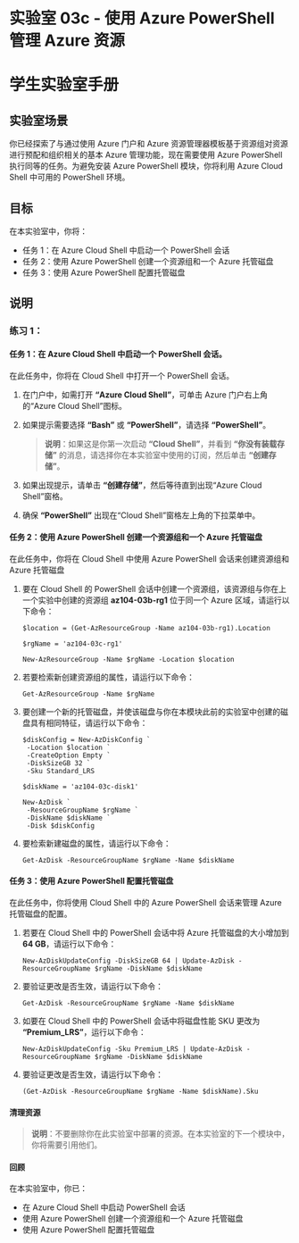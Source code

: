 ﻿---
lab:
    title: '03c - 使用 Azure PowerShell 管理 Azure 资源'
    module: '模块 03 - Azure 管理'
---

# 实验室 03c - 使用 Azure PowerShell 管理 Azure 资源
# 学生实验室手册

## 实验室场景

你已经探索了与通过使用 Azure 门户和 Azure 资源管理器模板基于资源组对资源进行预配和组织相关的基本 Azure 管理功能，现在需要使用 Azure PowerShell 执行同等的任务。为避免安装 Azure PowerShell 模块，你将利用 Azure Cloud Shell 中可用的 PowerShell 环境。

## 目标

在本实验室中，你将：

+ 任务 1：在 Azure Cloud Shell 中启动一个 PowerShell 会话
+ 任务 2：使用 Azure PowerShell 创建一个资源组和一个 Azure 托管磁盘
+ 任务 3：使用 Azure PowerShell 配置托管磁盘

## 说明

### 练习 1：

#### 任务 1：在 Azure Cloud Shell 中启动一个 PowerShell 会话。

在此任务中，你将在 Cloud Shell 中打开一个 PowerShell 会话。 

1. 在门户中，如需打开 **“Azure Cloud Shell”**，可单击 Azure 门户右上角的“Azure Cloud Shell”图标。

1. 如果提示需要选择 **“Bash”** 或 **“PowerShell”**，请选择 **“PowerShell”**。 

    >**说明**：如果这是你第一次启动 **“Cloud Shell”**，并看到 **“你没有装载存储”** 的消息，请选择你在本实验室中使用的订阅，然后单击 **“创建存储”**。 

1. 如果出现提示，请单击 **“创建存储”**，然后等待直到出现“Azure Cloud Shell”窗格。 

1. 确保 **“PowerShell”** 出现在“Cloud Shell”窗格左上角的下拉菜单中。

#### 任务 2：使用 Azure PowerShell 创建一个资源组和一个 Azure 托管磁盘

在此任务中，你将在 Cloud Shell 中使用 Azure PowerShell 会话来创建资源组和 Azure 托管磁盘

1. 要在 Cloud Shell 的 PowerShell 会话中创建一个资源组，该资源组与你在上一个实验中创建的资源组 **az104-03b-rg1** 位于同一个 Azure 区域，请运行以下命令：

   ```pwsh
   $location = (Get-AzResourceGroup -Name az104-03b-rg1).Location

   $rgName = 'az104-03c-rg1'

   New-AzResourceGroup -Name $rgName -Location $location
   ```
1. 若要检索新创建资源组的属性，请运行以下命令：

   ```pwsh
   Get-AzResourceGroup -Name $rgName
   ```
1. 要创建一个新的托管磁盘，并使该磁盘与你在本模块此前的实验室中创建的磁盘具有相同特征，请运行以下命令：

   ```pwsh
   $diskConfig = New-AzDiskConfig `
    -Location $location `
    -CreateOption Empty `
    -DiskSizeGB 32 `
    -Sku Standard_LRS

   $diskName = 'az104-03c-disk1'

   New-AzDisk `
    -ResourceGroupName $rgName `
    -DiskName $diskName `
    -Disk $diskConfig
   ```

1. 要检索新建磁盘的属性，请运行以下命令：

   ```pwsh
   Get-AzDisk -ResourceGroupName $rgName -Name $diskName
   ```

#### 任务 3：使用 Azure PowerShell 配置托管磁盘

在此任务中，你将使用 Cloud Shell 中的 Azure PowerShell 会话来管理 Azure 托管磁盘的配置。 

1. 若要在 Cloud Shell 中的 PowerShell 会话中将 Azure 托管磁盘的大小增加到 **64 GB**，请运行以下命令：

   ```pwsh
   New-AzDiskUpdateConfig -DiskSizeGB 64 | Update-AzDisk -ResourceGroupName $rgName -DiskName $diskName
   ```

1. 要验证更改是否生效，请运行以下命令：

   ```pwsh
   Get-AzDisk -ResourceGroupName $rgName -Name $diskName
   ```

1. 如要在 Cloud Shell 中的 PowerShell 会话中将磁盘性能 SKU 更改为 **“Premium_LRS”**，运行以下命令：

   ```pwsh
   New-AzDiskUpdateConfig -Sku Premium_LRS | Update-AzDisk -ResourceGroupName $rgName -DiskName $diskName
   ```

1. 要验证更改是否生效，请运行以下命令：

   ```pwsh
   (Get-AzDisk -ResourceGroupName $rgName -Name $diskName).Sku
   ```

#### 清理资源

   >**说明**：不要删除你在此实验室中部署的资源。在本实验室的下一个模块中，你将需要引用他们。

#### 回顾

在本实验室中，你已：

- 在 Azure Cloud Shell 中启动 PowerShell 会话
- 使用 Azure PowerShell 创建一个资源组和一个 Azure 托管磁盘
- 使用 Azure PowerShell 配置托管磁盘